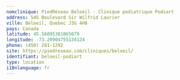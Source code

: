 ```yaml
---
nomclinique: PiedRéseau Beloeil - Clinique podiatrique Podiart
address: 545 Boulevard Sir Wilfrid Laurier
ville: Beloeil, Quebec J3G 4H8
pays: Canada
latitude: 45.56095381065079
longitude: -73.20904755134124
phone: (450) 281-1292
site: https://piedreseau.com/cliniques/beloeil/
identifiant: beloeil-podiart
type: location
i18nlanguage: fr
---
```

